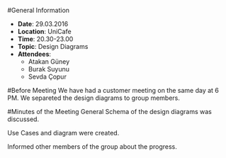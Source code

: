 #General Information
* **Date**: 29.03.2016
* **Location**: UniCafe
* **Time**: 20.30-23.00
* **Topic**: Design Diagrams
* **Attendees**: 
  * Atakan Güney
  * Burak Suyunu
  * Sevda Çopur

#Before Meeting
  We have had a customer meeting on the same day at 6 PM. We separeted the design diagrams to group members.

#Minutes of the Meeting
  General Schema of the design diagrams was discussed.

  Use Cases and diagram were created.

  Informed other members of the group about the progress.


  